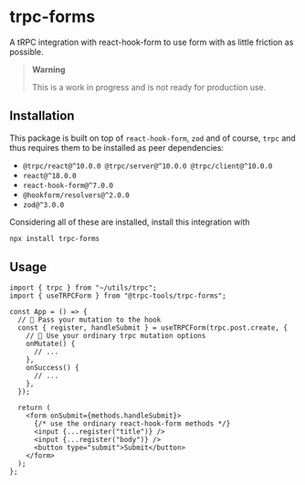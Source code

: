 # trpc-forms

A tRPC integration with react-hook-form to use form with as little friction as possible.

> **Warning**
>
> This is a work in progress and is not ready for production use.

## Installation

This package is built on top of `react-hook-form`, `zod` and of course, `trpc` and thus requires them to be installed as peer dependencies:

- `@trpc/react@^10.0.0 @trpc/server@^10.0.0 @trpc/client@^10.0.0`
- `react@^18.0.0`
- `react-hook-form@^7.0.0`
- `@hookform/resolvers@^2.0.0`
- `zod@^3.0.0`

Considering all of these are installed, install this integration with

```bash
npx install trpc-forms
```

## Usage

```tsx
import { trpc } from "~/utils/trpc";
import { useTRPCForm } from "@trpc-tools/trpc-forms";

const App = () => {
  // 🤯 Pass your mutation to the hook
  const { register, handleSubmit } = useTRPCForm(trpc.post.create, {
    // 🧩 Use your ordinary trpc mutation options
    onMutate() {
      // ...
    },
    onSuccess() {
      // ...
    },
  });

  return (
    <form onSubmit={methods.handleSubmit}>
      {/* use the ordinary react-hook-form methods */}
      <input {...register("title")} />
      <input {...register("body")} />
      <button type="submit">Submit</button>
    </form>
  );
};
```
